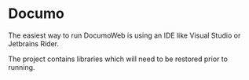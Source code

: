 # Documo
The easiest way to run DocumoWeb is using an IDE like Visual Studio or Jetbrains Rider. 

The project contains libraries which will need to be restored prior to running.